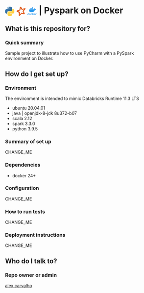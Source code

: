 # <img src="img/python.png" alt="python" width="30" style="vertical-align: middle;"> <img src="img/spark.png" alt="spark" width="30" style="vertical-align: middle;"> <img src="img/docker.png" alt="docker" width="30" style="vertical-align: middle;"> | Pyspark on Docker #

## What is this repository for? ##

### Quick summary

Sample project to illustrate how to use PyCharm with a PySpark environment on Docker.  


## How do I get set up? ##

### Environment

The environment is intended to mimic Databricks Runtime 11.3 LTS

- ubuntu 20.04.01
- java | openjdk-8-jdk 8u372-b07
- scala 2.12
- spark 3.3.0
- python 3.9.5

### Summary of set up

CHANGE_ME  

### Dependencies

- docker 24+  

### Configuration

CHANGE_ME

### How to run tests

CHANGE_ME  

### Deployment instructions

CHANGE_ME


## Who do I talk to? ##

### Repo owner or admin

[alex carvalho](mailto:allex.carvalho@gmail.com)